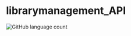 # librarymanagement_API
![GitHub language count](https://img.shields.io/github/languages/count/austinokari1998/librarymanagement_API?color=green&label=language&logo=java&style=plastic)
